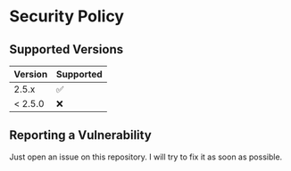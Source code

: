 # Security Policy

## Supported Versions

| Version | Supported          |
| ------- | ------------------ |
| 2.5.x   | :white_check_mark: |
| < 2.5.0   | :x:                |

## Reporting a Vulnerability

Just open an issue on this repository.
I will try to fix it as soon as possible.

